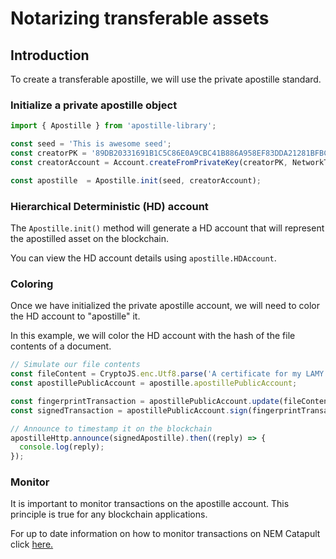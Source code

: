 # Notarizing transferable assets

## Introduction

To create a transferable apostille, we will use the private apostille standard.

### Initialize a private apostille object
```typescript
import { Apostille } from 'apostille-library';

const seed = 'This is awesome seed';
const creatorPK = '89DB20331691B1C5C86E0A9CBC41B886A958EF83DDA21281BFBC70C7695B1B3D';
const creatorAccount = Account.createFromPrivateKey(creatorPK, NetworkType.MIJIN_TEST);

const apostille  = Apostille.init(seed, creatorAccount);
```

### Hierarchical Deterministic (HD) account

The `Apostille.init()` method will generate a HD account that will represent the apostilled asset on the blockchain.

You can view the HD account details using `apostille.HDAccount`.

### Coloring
Once we have initialized the private apostille account, we will need to color the HD account to "apostille" it.

In this example, we will color the HD account with the hash of the file contents of a document.

```typescript
// Simulate our file contents
const fileContent = CryptoJS.enc.Utf8.parse('A certificate for my LAMY 2000');
const apostillePublicAccount = apostille.apostillePublicAccount;

const fingerprintTransaction = apostillePublicAccount.update(fileContent);
const signedTransaction = apostillePublicAccount.sign(fingerprintTransaction, apostille.HDaccount, new KECCAK256());

// Announce to timestamp it on the blockchain
apostilleHttp.announce(signedApostille).then((reply) => {
  console.log(reply);
});
```

### Monitor
It is important to monitor transactions on the apostille account. This principle is true for any blockchain applications.

For up to date information on how to monitor transactions on NEM Catapult click [here.](https://nemtech.github.io/guides/account/receiving-transactions-from-an-account.html)
